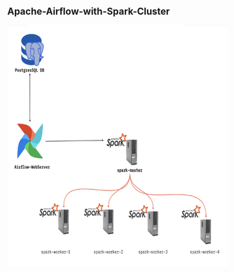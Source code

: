## Apache-Airflow-with-Spark-Cluster
<img src="./images/airflow_with_spark.png" alt="airflow_with_spark" width="600" height="550" />